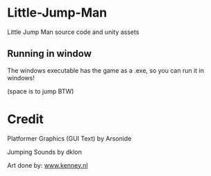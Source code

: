 # Little-Jump-Man
Little Jump Man source code and unity assets 

## Running in window

The windows executable has the game as a .exe, so you can run it in windows! 

(space is to jump BTW)

# Credit

Platformer Graphics (GUI Text) by Arsonide

Jumping Sounds by dklon

Art done by: www.kenney.nl
